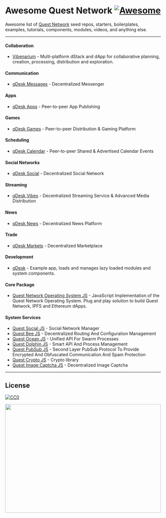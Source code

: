 # Awesome Quest Network [![Awesome](https://cdn.rawgit.com/sindresorhus/awesome/d7305f38d29fed78fa85652e3a63e154dd8e8829/media/badge.svg)](https://github.com/sindresorhus/awesome)

Awesome list of [Quest Network](https://github.com/QuestNetwork) seed repos, starters, boilerplates, examples, tutorials, components, modules, videos, and anything else.

---

#### Collaboration

* [Vibenarium](https://github.com/Vibenarium) - Multi-platform dStack and dApp for collaborative planning, creation, processing, distribution and exploration. 

#### Communication

* [qDesk Messages](https://github.com/QuestNetwork/qd-messages-ts) - Decentralized Messenger

#### Apps

* [qDesk Apps](https://github.com/QuestNetwork/qd-apps-ts) - Peer-to-peer App Publishing

#### Games

* [qDesk Games](https://github.com/QuestNetwork/qd-games-ts) - Peer-to-peer Distribution & Gaming Platform

#### Scheduling

* [qDesk Calendar](https://github.com/QuestNetwork/qd-calendar-ts) - Peer-to-peer Shared & Advertised Calendar Events

#### Social Networks

* [qDesk Social](https://github.com/QuestNetwork/qd-social-ts) - Decentralized Social Network 

#### Streaming

* [qDesk Vibes](https://github.com/QuestNetwork/qd-vibes-ts) - Decentralized Streaming Service & Advanced Media Distribution

#### News

* [qDesk News](https://github.com/QuestNetwork/qd-news-ts) - Decentralized News Platform 

#### Trade 

* [qDesk Markets](https://github.com/QuestNetwork/qd-market-ts) - Decentralized Marketplace

#### Development

* [qDesk](https://github.com/QuestNetwork/qDesk) - Example app, loads and manages lazy loaded modules and system components.

#### Core Package 

* [Quest Network Operating System JS](https://github.com/QuestNetwork/quest-os-js) - JavaScript Implementation of the Quest Network Operating System. Plug and play solution to build Quest Network, IPFS and Ethereum dApps.

#### System Services 
* [Quest Social JS](https://github.com/QuestNetwork/quest-social-js) - Social Network Manager
* [Quest Bee JS](https://github.com/QuestNetwork/quest-bee-js) - Decentralized Routing And Configuration Management
* [Quest Ocean JS](https://github.com/QuestNetwork/quest-ocean-js) - Unified API For Swarm Processes
* [Quest Dolphin JS](https://github.com/QuestNetwork/quest-dolphin-js) - Smart API And Process Management
* [Quest PubSub JS](https://github.com/QuestNetwork/quest-pubsub-js) - Second Layer PubSub Protocol To Provide Encrypted And Obfuscated 
Communication And Spam Protection
* [Quest Crypto JS](https://github.com/QuestNetwork/quest-crypto-js) - Crypto library
* [Quest Image Captcha JS](https://github.com/QuestNetwork/quest-image-captcha-js) - Decentralized Image Captcha

---

## License

[![CC0](https://licensebuttons.net/p/zero/1.0/88x31.png)](https://creativecommons.org/publicdomain/zero/1.0/)

<img src='qngif2.gif' width=100% height=30% />

